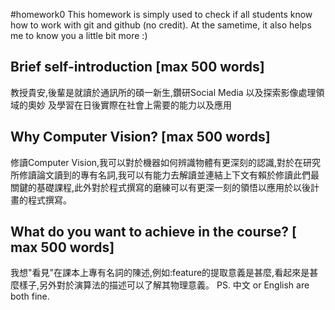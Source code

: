 #homework0
This homework is simply used to check if all students know how to work with git and github (no credit).
At the sametime, it also helps me to know you a little bit more :)

## Brief self-introduction [max 500 words]
教授貴安,後輩是就讀於通訊所的碩一新生,鑽研Social Media 以及探索影像處理領域的奧妙
及學習在日後實際在社會上需要的能力以及應用


## Why Computer Vision? [max 500 words]
修讀Computer Vision,我可以對於機器如何辨識物體有更深刻的認識,對於在研究所修讀論文讀到的專有名詞,我可以有能力去解讀並連結上下文有賴於修讀此們最關鍵的基礎課程,此外對於程式撰寫的磨練可以有更深一刻的領悟以應用於以後計畫的程式撰寫。
## What do you want to achieve in the course? [ max 500 words]
我想"看見"在課本上專有名詞的陳述,例如:feature的提取意義是甚麼,看起來是甚麼樣子,另外對於演算法的描述可以了解其物理意義。
PS. 中文 or English are both fine.
